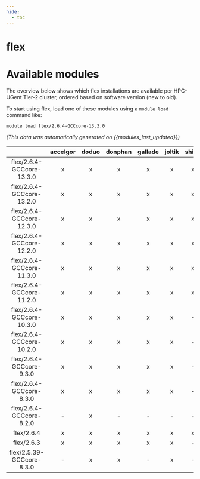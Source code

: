 ```yaml
---
hide:
  - toc
---
```


flex
====

# Available modules


The overview below shows which flex installations are available per HPC-UGent Tier-2 cluster, ordered based on software version (new to old).

To start using flex, load one of these modules using a `module load` command like:

```shell
module load flex/2.6.4-GCCcore-13.3.0
```

*(This data was automatically generated on {{modules_last_updated}})*  

| |accelgor|doduo|donphan|gallade|joltik|shinx|skitty|
| :---: | :---: | :---: | :---: | :---: | :---: | :---: | :---: |
|flex/2.6.4-GCCcore-13.3.0|x|x|x|x|x|x|x|
|flex/2.6.4-GCCcore-13.2.0|x|x|x|x|x|x|x|
|flex/2.6.4-GCCcore-12.3.0|x|x|x|x|x|x|x|
|flex/2.6.4-GCCcore-12.2.0|x|x|x|x|x|x|-|
|flex/2.6.4-GCCcore-11.3.0|x|x|x|x|x|x|-|
|flex/2.6.4-GCCcore-11.2.0|x|x|x|x|x|x|-|
|flex/2.6.4-GCCcore-10.3.0|x|x|x|x|x|-|-|
|flex/2.6.4-GCCcore-10.2.0|x|x|x|x|x|-|-|
|flex/2.6.4-GCCcore-9.3.0|x|x|x|x|x|-|-|
|flex/2.6.4-GCCcore-8.3.0|x|x|x|x|x|-|-|
|flex/2.6.4-GCCcore-8.2.0|-|x|-|-|-|-|-|
|flex/2.6.4|x|x|x|x|x|x|x|
|flex/2.6.3|x|x|x|x|x|-|-|
|flex/2.5.39-GCCcore-8.3.0|-|x|x|-|x|-|-|
